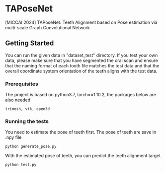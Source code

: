 # TAPoseNet
[MICCAI 2024] TAPoseNet: Teeth Alignment based on Pose  estimation via multi-scale Graph Convolutional  Network
## Getting Started
You can run the given data in "dataset_test" directory. If you test your own data, please make sure that you have segmented the oral scan and ensure that the naming format of each tooth file matches the test data and that the overall coordinate system orientation of the teeth aligns with the test data.
### Prerequisites
The project is based on python3.7, torch==1.10.2, the packages below are also needed

```
trimesh, vtk, open3d
```
### Running the tests
You need to estimate the pose of teeth first. The pose of teeth are save in .npy file
```
python generate_pose.py
```
With the estimated pose of teeth, you can predict the teeth alignment target
```
python test.py
```
